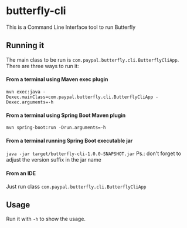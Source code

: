 # butterfly-cli 
This is a Command Line Interface tool to run Butterfly

## Running it
The main class to be run is `com.paypal.butterfly.cli.ButterflyCliApp`.
There are three ways to run it:

#### From a terminal using Maven exec plugin
`mvn exec:java -Dexec.mainClass=com.paypal.butterfly.cli.ButterflyCliApp -Dexec.arguments=-h`

#### From a terminal using Spring Boot Maven plugin
`mvn spring-boot:run -Drun.arguments=-h`

#### From a terminal running Spring Boot executable jar
`java -jar target/butterfly-cli-1.0.0-SNAPSHOT.jar`
Ps.: don't forget to adjust the version suffix in the jar name

#### From an IDE
Just run class `com.paypal.butterfly.cli.ButterflyCliApp`

## Usage
Run it with `-h` to show the usage.
